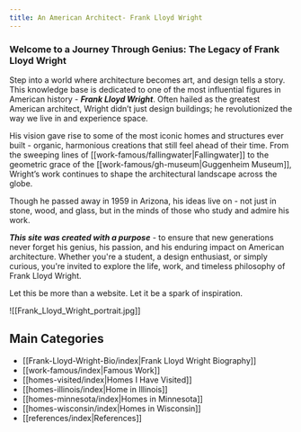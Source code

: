 ```yaml
---
title: An American Architect- Frank Lloyd Wright
---
```

### Welcome to a Journey Through Genius: The Legacy of Frank Lloyd Wright

Step into a world where architecture becomes art, and design tells a story. This knowledge base is dedicated to one of the most influential figures in American history - **_Frank Lloyd Wright_**. Often hailed as the greatest American architect, Wright didn’t just design buildings; he revolutionized the way we live in and experience space.

His vision gave rise to some of the most iconic homes and structures ever built - organic, harmonious creations that still feel ahead of their time. From the sweeping lines of [[work-famous/fallingwater|Fallingwater]] to the geometric grace of the [[work-famous/gh-museum|Guggenheim Museum]], Wright’s work continues to shape the architectural landscape across the globe.

Though he passed away in 1959 in Arizona, his ideas live on - not just in stone, wood, and glass, but in the minds of those who study and admire his work.

**_This site was created with a purpose_**  - to ensure that new generations never forget his genius, his passion, and his enduring impact on American architecture. Whether you're a student, a design enthusiast, or simply curious, you're invited to explore the life, work, and timeless philosophy of Frank Lloyd Wright.

Let this be more than a website. Let it be a spark of inspiration.

![[Frank_Lloyd_Wright_portrait.jpg]]


## Main Categories

* [[Frank-Lloyd-Wright-Bio/index|Frank Lloyd Wright Biography]]
* [[work-famous/index|Famous Work]]
* [[homes-visited/index|Homes I Have Visited]]
* [[homes-illinois/index|Home in Illinois]]
* [[homes-minnesota/index|Homes in Minnesota]]
* [[homes-wisconsin/index|Homes in Wisconsin]]
* [[references/index|References]]
